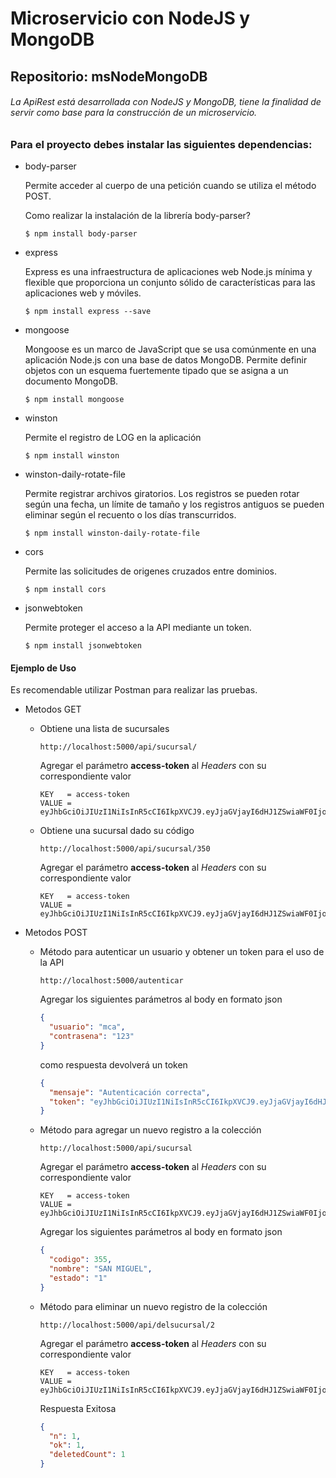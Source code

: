 # Microservicio con NodeJS y MongoDB
## Repositorio: msNodeMongoDB

###### La ApiRest está desarrollada con NodeJS y MongoDB, tiene la finalidad de servir como base para la construcción de un microservicio.

### Para el proyecto debes instalar las siguientes dependencias:

- body-parser
  
  Permite acceder al cuerpo de una petición cuando se utiliza el método POST.
  
  Como realizar la instalación de la librería body-parser?
  ```
  $ npm install body-parser
  ```

- express

  Express es una infraestructura de aplicaciones web Node.js mínima y flexible que proporciona un conjunto sólido de características para las aplicaciones web y móviles.
  ```
  $ npm install express --save
  ```

- mongoose

  Mongoose es un marco de JavaScript que se usa comúnmente en una aplicación Node.js con una base de datos MongoDB.
  Permite definir objetos con un esquema fuertemente tipado que se asigna a un documento MongoDB.
  ```
  $ npm install mongoose
  ```

- winston

  Permite el registro de LOG en la aplicación
  
  ```
  $ npm install winston
  ```
  
- winston-daily-rotate-file

  Permite registrar archivos giratorios. Los registros se pueden rotar según una fecha, un límite de tamaño y los registros antiguos se pueden eliminar según el recuento o los días transcurridos.

  ```
  $ npm install winston-daily-rotate-file
  ```

- cors

  Permite las solicitudes de origenes cruzados entre dominios.
 
  ```
  $ npm install cors
  ```
 
- jsonwebtoken
 
  Permite proteger el acceso a la API mediante un token.
 
  ```
  $ npm install jsonwebtoken
  ```
 
 
#### Ejemplo de Uso

Es recomendable utilizar Postman para realizar las pruebas.

- Metodos GET

  - Obtiene una lista de sucursales
  
    ```
    http://localhost:5000/api/sucursal/
    ```
    
    Agregar el parámetro **access-token** al *Headers* con su correspondiente valor
    
    ```
    KEY   = access-token
    VALUE = eyJhbGciOiJIUzI1NiIsInR5cCI6IkpXVCJ9.eyJjaGVjayI6dHJ1ZSwiaWF0IjoxNTkzNDYxOTA1LCJleHAiOjE1OTM0NjMzNDV9.7SHReWejZBOPVU9rNUaqNN0HeHUY2GfokSULVkBj42c
    ```

  - Obtiene una sucursal dado su código
  
    ``` 
    http://localhost:5000/api/sucursal/350
    ```
    
    Agregar el parámetro **access-token** al *Headers* con su correspondiente valor
    
    ```
    KEY   = access-token
    VALUE = eyJhbGciOiJIUzI1NiIsInR5cCI6IkpXVCJ9.eyJjaGVjayI6dHJ1ZSwiaWF0IjoxNTkzNDYxOTA1LCJleHAiOjE1OTM0NjMzNDV9.7SHReWejZBOPVU9rNUaqNN0HeHUY2GfokSULVkBj42c
    ```

- Metodos POST

   - Método para autenticar un usuario y obtener un token para el uso de la API
   
     ```
     http://localhost:5000/autenticar
     ```
    
     Agregar los siguientes parámetros al body en formato json
    
     ```json
     {
       "usuario": "mca",
       "contrasena": "123"
     } 
     ```
    
     como respuesta devolverá un token
    
     ```json
     {
       "mensaje": "Autenticación correcta",
       "token": "eyJhbGciOiJIUzI1NiIsInR5cCI6IkpXVCJ9.eyJjaGVjayI6dHJ1ZSwiaWF0IjoxNTkzNDYxOTA1LCJleHAiOjE1OTM0NjMzNDV9.7SHReWejZBOPVU9rNUaqNN0HeHUY2GfokSULVkBj42c"   
     }
     ```
  
  - Método para agregar un nuevo registro a la colección
    
    ```
    http://localhost:5000/api/sucursal
    ```
    
    Agregar el parámetro **access-token** al *Headers* con su correspondiente valor
    
    ```
    KEY   = access-token
    VALUE = eyJhbGciOiJIUzI1NiIsInR5cCI6IkpXVCJ9.eyJjaGVjayI6dHJ1ZSwiaWF0IjoxNTkzNDYxOTA1LCJleHAiOjE1OTM0NjMzNDV9.7SHReWejZBOPVU9rNUaqNN0HeHUY2GfokSULVkBj42c
    ```
  
    Agregar los siguientes parámetros al body en formato json
    
    ```json
    {
      "codigo": 355,
      "nombre": "SAN MIGUEL",
      "estado": "1"
    } 
    ```
    
  - Método para eliminar un nuevo registro de la colección
    
    ```
    http://localhost:5000/api/delsucursal/2
    ```
    
    Agregar el parámetro **access-token** al *Headers* con su correspondiente valor
    
    ```
    KEY   = access-token
    VALUE = eyJhbGciOiJIUzI1NiIsInR5cCI6IkpXVCJ9.eyJjaGVjayI6dHJ1ZSwiaWF0IjoxNTkzNDYxOTA1LCJleHAiOjE1OTM0NjMzNDV9.7SHReWejZBOPVU9rNUaqNN0HeHUY2GfokSULVkBj42c
    ```
  
    Respuesta Exitosa
    
    ```json
    {
      "n": 1,
      "ok": 1,
      "deletedCount": 1
    } 
    ```
  
  
